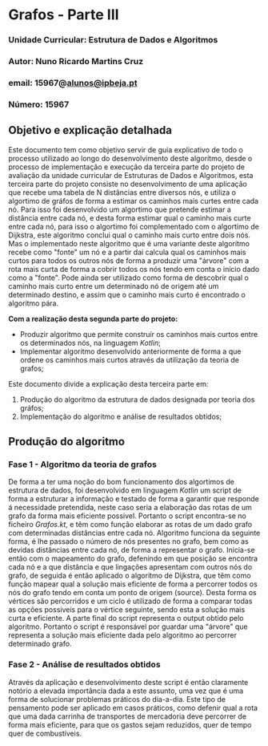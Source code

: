 # Grafos - Parte III

### Unidade Curricular: Estrutura de Dados e Algoritmos  
### Autor: Nuno Ricardo Martins Cruz
### email: 15967@alunos@ipbeja.pt
### Número: 15967

## Objetivo e explicação detalhada
Este documento tem como objetivo servir de guia explicativo de todo o processo utilizado ao longo do desenvolvimento deste algorítmo, desde o processo de implementação e execução da terceira parte do projeto de avaliação da unidade curricular de Estruturas de Dados e Algoritmos, esta terceira parte do projeto consiste no desenvolvimento de uma aplicação que recebe uma tabela de N distâncias entre diversos nós, e utiliza o algortimo de gráfos de forma a estimar os caminhos mais curtes entre cada nó. Para isso foi desenvolvido um algortimo que pretende estimar a distância entre cada nó, e desta forma estimar qual o caminho mais curte entre cada nó, para isso o algortimo foi complementado com o algortimo de Dijkstra, este algoritmo conclui qual o caminho mais curto entre dois nós. Mas o implementado neste algoritmo que é uma variante deste algoritmo recebe como "fonte" um nó e a partir dai calcula qual os caminhos mais curtos para todos os outros nós de forma a produzir uma "árvore" com a rota mais curta de forma a cobrir todos os nós tendo em conta o início dado como a "fonte". Pode ainda ser utilizado como forma de descobrir qual o caminho mais curto entre um determinado nó de origem até um determinado destino, e assim que o caminho mais curto é encontrado o algoritmo pára.


**Com a realização desta segunda parte do projeto:**

- Produzir algoritmo que permite construír os caminhos mais curtos entre os determinados nós, na linguagem *Kotlin*;
- Implementar algoritmo desenvolvido anteriormente de forma a que ordene os caminhos mais curtos através da utilização da teoria de grafos;


Este documento divide a explicação desta terceira parte em:
1. Produção do algoritmo da estrutura de dados designada por teoria dos gráfos;
2. Implementação do algoritmo e análise de resultados obtidos;


## Produção do algoritmo


### Fase 1 - Algoritmo da teoria de grafos
De forma a ter uma noção do bom funcionamento dos algortimos de estrutura de dados, foi desenvolvido em linguagem *Kotlin* um script de forma a estruturar a informação e testado de forma a garantir que responde á necessidade pretendida, neste caso seria a elaboração das rotas de um grafo da forma mais eficiente possivel. Portanto o script encontra-se no ficheiro *Grafos.kt*, e têm como função elaborar as rotas de um dado grafo com determinadas distâncias entre cada nó. 
Algoritmo funciona da seguinte forma, é lhe passado o número de nós presentes no grafo, bem como as devidas distâncias entre cada nó, de forma a representar o grafo. Inicia-se então com o mapeamento do grafo, defenindo em que posição se encontra cada nó e a que distância e que lingações apresentam com outros nós do grafo, de seguida é então aplicado o algoritmo de Dijkstra, que têm como função mapear qual a solução mais eficiente de forma a percorrer todos os nós do grafo tendo em conta um ponto de origem (source). Desta forma os vértices são percorridos e um ciclo é utilizado de forma a comparar todas as opções possiveis para o vértice seguinte, sendo esta a solução mais curta e eficiente. A parte final do script representa o output obtido pelo algoritmo. Portanto o script é responsável por guardar uma "árvore" que representa a solução mais eficiente dada pelo algoritmo ao percorrer determinado grafo.


### Fase 2 - Análise de resultados obtidos
Através da aplicação e desenvolvimento deste script é então claramente notório a elevada importância dada a este assunto, uma vez que é uma forma de solucionar problemas práticos do dia-a-dia. Este tipo de pensamento pode ser aplicado em casos práticos, como defenir qual a rota que uma dada carrinha de transportes de mercadoria deve percorrer de forma mais eficiente, para que os gastos sejam reduzidos, quer de tempo quer de combustíveis. 

